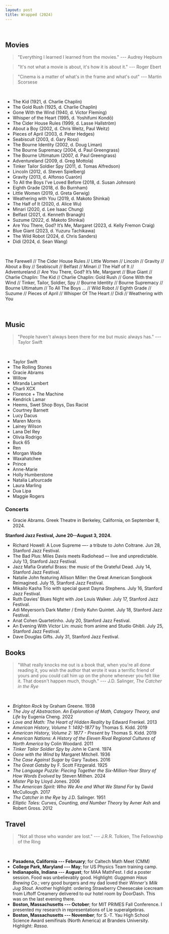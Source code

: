 ```yaml
---
layout: post
title: Wrapped (2024)
---
```

<br>

## Movies

> "Everything I learned I learned from the movies." --- Audrey Hepburn

> "It's not what a movie is about, it's how it is about it." --- Roger Ebert 

> "Cinema is a matter of what's in the frame and what's out" --- Martin Scorsese

<br>

- The Kid (1921, d. Charlie Chaplin)
- The Gold Rush (1925, d. Charlie Chaplin)
- Gone With the Wind (1940, d. Victor Fleming)
- Whisper of the Heart (1995, d. Yoshifumi Kondō)
- The Cider House Rules (1999, d. Lasse Hallström)
- About a Boy (2002, d. Chris Weitz, Paul Weitz)
- Pieces of April (2003, d. Peter Hedges)
- Seabiscuit (2003, d. Gary Ross)
- The Bourne Identity (2002, d. Doug Liman)
- The Bourne Supremacy (2004, d. Paul Greengrass)
- The Bourne Ultimatum (2007, d. Paul Greengrass)
- Adventureland (2009, d. Greg Mottola)
- Tinker Tailor Soldier Spy (2011, d. Tomas Alfredson)
- Lincoln (2012, d. Steven Spielberg)
- Gravity (2013, d. Alfonso Cuarón)
- To All the Boys I’ve Loved Before (2018, d. Susan Johnson)
- Eighth Grade (2018, d. Bo Burnham)
- Little Women (2019, d. Greta Gerwig)
- Weathering with You (2019, d. Makoto Shinkai)
- The Half of It (2020, d. Alice Wu)
- Minari (2020, d. Lee Isaac Chung)
- Belfast (2021, d. Kenneth Branagh)
- Suzume (2022, d. Makoto Shinkai)
- Are You There, God? It’s Me, Margaret (2023, d. Kelly Fremon Craig)
- Blue Giant (2023, d. Yuzuru Tachikawa)
- The Wild Robot (2024, d. Chris Sanders)
- Didi (2024, d. Sean Wang)

<br>

The Farewell // The Cider House Rules // Little Women // Lincoln // Gravity // About a Boy // Seabiscuit // Belfast // Minari // The Half of It // Adventureland // Are You There, God? It’s Me, Margaret // Blue Giant // Charlie Chaplin: The Kid // Charlie Chaplin: Gold Rush // Gone With the Wind // Tinker, Tailor, Soldier, Spy // Bourne Identity // Bourne Supremacy // Bourne Ultimatum // To All The Boys … // Wild Robot // Eighth Grade // Suzume // Pieces of April // Whisper Of The Heart // Didi // Weathering with You <br>

<br>

## Music 

> "People haven't always been there for me but music always has." --- Taylor Swift

<br>

- Taylor Swift
- The Rolling Stones
- Gracie Abrams
- Willow
- Miranda Lambert
- Charli XCX
- Florence + The Machine
- Kendrick Lamar
- Heems, Swet Shop Boys, Das Racist
- Courtney Barnett
- Lucy Dacus
- Maren Morris
- Lainey Wilson
- Lana Del Rey
- Olivia Rodrigo
- Buck 65
- Ren
- Morgan Wade
- Waxahatchee
- Prince
- Anne-Marie
- Holly Humberstone
- Natalia Lafourcade
- Laura Marling
- Dua Lipa
- Maggie Rogers

### Concerts

- Gracie Abrams. Greek Theatre in Berkeley, California, on September 8, 2024.

**Stanford Jazz Festival, June 20--August 3, 2024.**

- Richard Howell: A Love Supreme —- a tribute to John Coltrane. Jun 28, Stanford Jazz Festival.
- The Bad Plus: Miles Davis meets Radiohead –- live and unpredictable. July 13, Stanford Jazz Festival.
- Jazz Mafia Grateful Brass: the music of the Grateful Dead. July 14, Stanford Jazz Festival.
- Natalie John featuring Allison Miller: the Great American Songbook Reimagined. July 15, Stanford Jazz Festival.
- Mikailo Kasha Trio with special guest Dayna Stephens. July 16, Stanford Jazz Festival.
- Ruth Davies’ Blues Night with Joe Louis Walker. July 17, Stanford Jazz Festival.
- Adi Meyerson’s Dark Matter / Emily Kuhn Quintet. July 18, Stanford Jazz Festival.
- Anat Cohen Quartetinho. July 20, Stanford Jazz Festival.
- An Evening With Victor Lin: music from anime and Studio Ghibli. July 25, Stanford Jazz Festival.
- Dave Douglas Gifts. July 31, Stanford Jazz Festival.

## Books

> "What really knocks me out is a book that, when you're all done reading it, you wish the author that wrote it was a terrific friend of yours and you could call him up on the phone whenever you felt like it. That doesn't happen much, though." --- J.D. Salinger, *The Catcher in the Rye*

<br>

- *Brighton Rock* by Graham Greene. 1938
- *The Joy of Abstraction. An Exploration of Math, Category Theory, and Life* by Eugenia Cheng. 2022
- *Love and Math: The Heart of Hidden Reality* by Edward Frenkel. 2013
- *American History, Volume 1: 1492-1877* by Thomas S. Kidd. 2019
- *American History, Volume 2: 1877 - Present* by Thomas S. Kidd. 2019
- *American Nations: A History of the Eleven Rival Regional Cultures of North America* by Colin Woodard. 2011
- *Tinker Tailor Soldier Spy* by John le Carré. 1974
- *Gone with the Wind* by Margaret Mitchell. 1936
- *The Case Against Sugar* by Gary Taubes. 2016
- *The Great Gatsby* by F. Scott Fitzgerald. 1925
- *The Language Puzzle: Piecing Together the Six-Million-Year Story of How Words Evolved* by Steven Mithen. 2024
- *Mister Pip* by Lloyd Jones. 2006
- *The American Spirit: Who We Are and What We Stand For* by David McCullough. 2017
- *The Catcher in the Rye* by J.D. Salinger. 1951
- *Elliptic Tales: Curves, Counting, and Number Theory* by Avner Ash and Robert Gross. 2012



## Travel

> "Not all those who wander are lost." --- J.R.R. Tolkien, The Fellowship of the Ring

<br>

- **Pasadena, California --- February**; for Caltech Math Meet (CMM) 
- **College Park, Maryland --- May**; for US Physics Team training camp.
- **Indianapolis, Indiana --- August**; for MAA MathFest. I did a poster session. Food was unbelievably good. Highlight: *Guggman Haus Brewing Co.*; very good burgers and my dad loved their *Winner's Milk Jug Stout*. Another highlight: ordering Strawberry Cheesecake icecream from Liftoff Creamery delivered to our hotel room by DoorDash. This was on the last evening there.
- **Boston, Massachusetts --- October**; for MIT PRIMES Fall Conference. I presented my research in representations of Lie superalgebras.
- **Boston, Massachusetts --- November**; for S.-T. Yau High School Science Award semifinals (North America) at Brandeis University. Highlight: *Rassa*.
